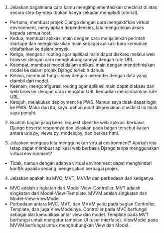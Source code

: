 1) Jelaskan bagaimana cara kamu mengimplementasikan checklist di atas secara step-by-step (bukan hanya sekadar mengikuti tutorial).
- Pertama, membuat projek Django dengan cara mengaktifkan virtual environment, menyiapkan dependencies, lalu mengizinkan akses kepada semua host.
- Kedua, membuat aplikasi main dengan cara menjalankan perintah startapp dan menginisiasikan main sebagai aplikasi baru kemudian didaftarkan ke dalam proyek.
- Ketiga, mengatur routing agar aplikasi main dapat diakses melalui web browser dengan cara menghubungkannya dengan rute URL.
- Keempat, membuat model dalam aplikasi main dengan mendefinisikan model ke dalam projek Django terlebih dahulu.
- Kelima, membuat fungsi view dengan merender dengan data yang diambil dari model.
- Keenam, mengonfigurasi routing agar aplikasi main dapat diakses dari web browser dengan cara mengatur URL kemudian menambahkan rute URL.
- Ketujuh, melakukan deployment ke PWS. Namun saya tidak dapat login ke PWS. Maka dari itu, saya mohon maaf dikarenakan checklist ini tidak saya penuhi.

2) Buatlah bagan yang berisi request client ke web aplikasi berbasis Django beserta responnya dan jelaskan pada bagan tersebut kaitan antara urls.py, views.py, models.py, dan berkas html.

3) Jelaskan mengapa kita menggunakan virtual environment? Apakah kita tetap dapat membuat aplikasi web berbasis Django tanpa menggunakan virtual environment?
- Tidak, namun dengan adanya virtual environment dapat menghindari konflik apabila sedang mengerjakan berbagai projek.
  
4) Jelaskan apakah itu MVC, MVT, MVVM dan perbedaan dari ketiganya.
- MVC adalah singkatan dari Model-View-Controller. MVT adalah singkatan dari Model-View-Template. MVVM adalah singkatan dari Model-View-ViewModel
- Perbedaan antara MVC, MVT, dan MVVM yaitu pada bagian Controller, Template, dan juga ViewModelnya. Controller pada MVC berfungsi sebagai alat komunikasi antar view dan model.
Template pada MVT berfungsi untuk mengatur tampilan UI (user interface). ViewModel pada MVVM berfungsi untuk menghubungkan View dan Model.
